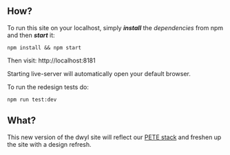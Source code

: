 ## How?

To run this site on your localhost, simply ***install*** the *dependencies* from npm and then ***start*** it:

```
npm install && npm start
```

Then visit: http://localhost:8181

Starting live-server will automatically open your default browser.

To run the redesign tests do:

```
npm run test:dev
```

## What?

This new version of the dwyl site will reflect our [PETE stack](https://github.com/dwyl/technology-stack/) and freshen up the site with a design refresh.

